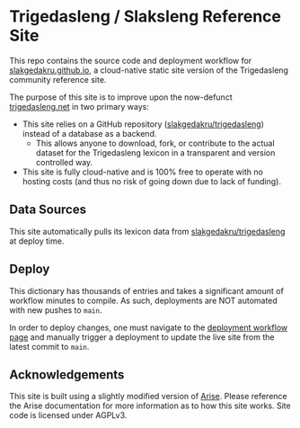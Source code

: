 # Trigedasleng / Slaksleng Reference Site

This repo contains the source code and deployment workflow for [slakgedakru.github.io](slakgedakru.github.io), a cloud-native static site version of the Trigedasleng community reference site.

The purpose of this site is to improve upon the now-defunct [trigedasleng.net](https://github.com/projectarkadiateam/trigedasleng) in two primary ways:

- This site relies on a GitHub repository ([slakgedakru/trigedasleng](https://github.com/slakgedakru/trigedasleng)) instead of a database as a backend.
    - This allows anyone to download, fork, or contribute to the actual dataset for the Trigedasleng lexicon in a transparent and version controlled way.
- This site is fully cloud-native and is 100% free to operate with no hosting costs (and thus no risk of going down due to lack of funding).

## Data Sources

This site automatically pulls its lexicon data from [slakgedakru/trigedasleng](https://github.com/slakgedakru/trigedasleng) at deploy time.

## Deploy

This dictionary has thousands of entries and takes a significant amount of workflow minutes to compile. As such, deployments are NOT automated with new pushes to `main`.

In order to deploy changes, one must navigate to the [deployment workflow page](https://github.com/slakgedakru/dictionary/actions/workflows/arise-deploy.yml) and manually trigger a deployment to update the live site from the latest commit to `main`.

## Acknowledgements

This site is built using a slightly modified version of [Arise](https://github.com/spectrasecure/arise). Please reference the Arise documentation for more information as to how this site works. Site code is licensed under AGPLv3.
